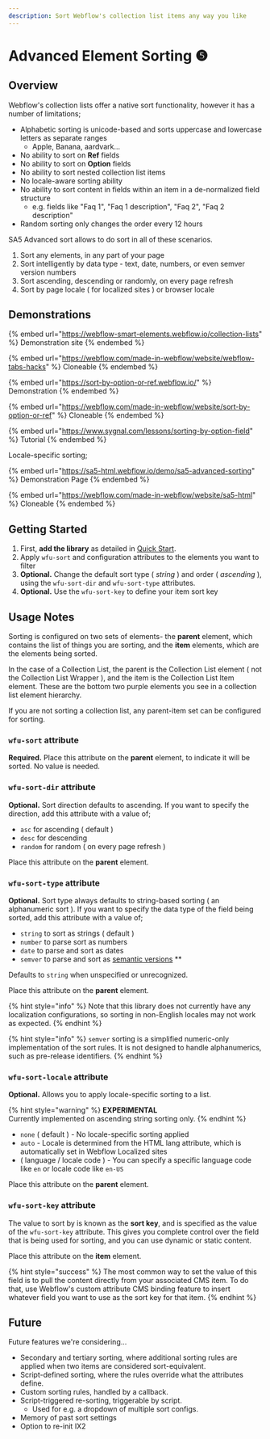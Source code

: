 ```yaml
---
description: Sort Webflow's collection list items any way you like
---
```


# Advanced Element Sorting ❺

## Overview

Webflow's collection lists offer a native sort functionality, however it has a number of limitations;&#x20;

* Alphabetic sorting is unicode-based and sorts uppercase and lowercase letters as separate ranges&#x20;
  * Apple, Banana, aardvark...&#x20;
* No ability to sort on **Ref** fields
* No ability to sort on **Option** fields
* No ability to sort nested collection list items
* No locale-aware sorting ability&#x20;
* No ability to sort content in fields within an item in a de-normalized field structure
  * e.g. fields like "Faq 1", "Faq 1 description", "Faq 2", "Faq 2 description" &#x20;
* Random sorting only changes the order every 12 hours&#x20;

SA5 Advanced sort allows to do sort in all of these scenarios.&#x20;

1. Sort any elements, in any part of your page&#x20;
2. Sort intelligently by data type - text, date, numbers, or even semver version numbers&#x20;
3. Sort ascending, descending or randomly, on every page refresh &#x20;
4. Sort by page locale ( for localized sites ) or browser locale&#x20;

## Demonstrations

{% embed url="https://webflow-smart-elements.webflow.io/collection-lists" %}
Demonstration site
{% endembed %}

{% embed url="https://webflow.com/made-in-webflow/website/webflow-tabs-hacks" %}
Cloneable
{% endembed %}

{% embed url="https://sort-by-option-or-ref.webflow.io/" %}
Demonstration
{% endembed %}

{% embed url="https://webflow.com/made-in-webflow/website/sort-by-option-or-ref" %}
Cloneable
{% endembed %}

{% embed url="https://www.sygnal.com/lessons/sorting-by-option-field" %}
Tutorial
{% endembed %}

Locale-specific sorting;

{% embed url="https://sa5-html.webflow.io/demo/sa5-advanced-sorting" %}
Demonstration Page
{% endembed %}

{% embed url="https://webflow.com/made-in-webflow/website/sa5-html" %}
Cloneable&#x20;
{% endembed %}

## Getting Started  <a href="#getting-started-nocode" id="getting-started-nocode"></a>

1. First, **add the library** as detailed in [Quick Start](quick-start.md).&#x20;
2. Apply `wfu-sort` and configuration attributes to the elements you want to filter
3. **Optional.**  Change the default sort type ( _string_ ) and order ( _ascending_ ), using the `wfu-sort-dir` and `wfu-sort-type` attributes.
4. **Optional.**  Use the `wfu-sort-key` to define your item sort key

## Usage Notes <a href="#usage-notes" id="usage-notes"></a>

Sorting is configured on two sets of elements- the **parent** element, which contains the list of things you are sorting, and the **item** elements, which are the elements being sorted.&#x20;

In the case of a Collection List, the parent is the Collection List element ( not the Collection List Wrapper ), and the item is the Collection List Item element. These are the bottom two purple elements you see in a collection list element hierarchy.

If you are not sorting a collection list, any parent-item set can be configured for sorting. &#x20;

### `wfu-sort` attribute <a href="#wfu-sort-attribute" id="wfu-sort-attribute"></a>

**Required.** Place this attribute on the **parent** element, to indicate it will be sorted. No value is needed.&#x20;

### `wfu-sort-dir` attribute <a href="#wfu-sort-dir-attribute" id="wfu-sort-dir-attribute"></a>

**Optional.**  Sort direction defaults to ascending. If you want to specify the direction, add this attribute with a value of;

* `asc` for ascending ( default )&#x20;
* `desc` for descending
* `random` for random ( on every page refresh )

Place this attribute on the **parent** element.&#x20;

### `wfu-sort-type` attribute <a href="#wfu-sort-type-attribute" id="wfu-sort-type-attribute"></a>

**Optional.**  Sort type always defaults to string-based sorting ( an alphanumeric sort ). If you want to specify the data type of the field being sorted, add this attribute with a value of;

* `string` to sort as strings ( default )&#x20;
* `number` to parse sort as numbers
* `date` to parse and sort as dates
* `semver` to parse and sort as [semantic versions](https://semver.org/) \*\*

Defaults to `string` when unspecified or unrecognized.

Place this attribute on the **parent** element.

{% hint style="info" %}
Note that this library does not currently have any localization configurations, so sorting in non-English locales may not work as expected.&#x20;
{% endhint %}

{% hint style="info" %}
`semver` sorting is a simplified numeric-only implementation of the sort rules. It is not designed to handle alphanumerics, such as pre-release identifiers.
{% endhint %}

### `wfu-sort-locale` attribute  <a href="#getting-started-nocode" id="getting-started-nocode"></a>

**Optional.**  Allows you to apply locale-specific sorting to a list.

{% hint style="warning" %}
**EXPERIMENTAL** \
Currently implemented on ascending string sorting only.&#x20;
{% endhint %}

* `none` ( default ) - No locale-specific sorting applied
* `auto` - Locale is determined from the HTML lang attribute, which is automatically set in Webflow Localized sites&#x20;
* ( language / locale code ) - You can specify a specific language code like `en` or locale code like `en-US`&#x20;

Place this attribute on the **parent** element.

### `wfu-sort-key` attribute <a href="#creating-your-sort-key" id="creating-your-sort-key"></a>

The value to sort by is known as the **sort key**, and is specified as the value of the `wfu-sort-key` attribute. This gives you complete control over the field that is being used for sorting, and you can use dynamic or static content.&#x20;

Place this attribute on the **item** element.

{% hint style="success" %}
The most common way to set the value of this field is to pull the content directly from your associated CMS item. To do that, use Webflow's custom attribute CMS binding feature to insert whatever field you want to use as the sort key for that item.&#x20;
{% endhint %}

## Future <a href="#getting-started-nocode" id="getting-started-nocode"></a>

Future features we're considering...

* Secondary and tertiary sorting, where additional sorting rules are applied when two items are considered sort-equivalent.
* Script-defined sorting, where the rules override what the attributes define.&#x20;
* Custom sorting rules, handled by a callback. &#x20;
* Script-triggered re-sorting, triggerable by script.&#x20;
  * Used for e.g. a dropdown of multiple sort configs. &#x20;
* Memory of past sort settings&#x20;
* Option to re-init IX2&#x20;



